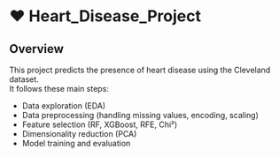 # :heart: Heart_Disease_Project
## Overview
This project predicts the presence of heart disease using the Cleveland dataset.  
It follows these main steps:
- Data exploration (EDA)
- Data preprocessing (handling missing values, encoding, scaling)
- Feature selection (RF, XGBoost, RFE, Chi²)
- Dimensionality reduction (PCA)
- Model training and evaluation
